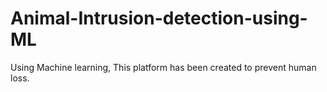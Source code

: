 # Animal-Intrusion-detection-using-ML
Using Machine learning, This platform has been created to prevent human loss.
